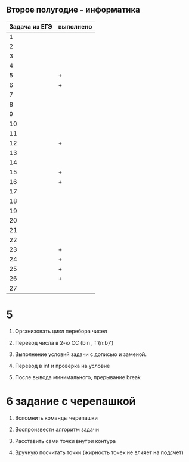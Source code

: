 ## Второе полугодие - информатика

| Задача из ЕГЭ | выполнено |
| ------ | ------ |
| 1 | |
| 2 | |
| 3 | |
| 4 | |
| 5 |+|
| 6 |+|
| 7 | |
| 8 | |
| 9 | |
| 10 | |
| 11 | |
| 12 |+|
| 13 | |
| 14 | |
| 15 |+|
| 16 |+|
| 17 | |
| 18 | |
| 19 | |
| 20 | |
| 21 | |
| 22 | |
| 23 |+|
| 24 |+|
| 25 |+|
| 26 |+|
| 27 | |

# 5

1. Организовать цикл перебора чисел

2. Перевод числа в 2-ю СС (bin , f'{n:b}')

3. Выполнение условий задачи с дописью и заменой.

4. Перевод в int и проверка на условие

5. После вывода минимального, прерывание break

# 6 задание с черепашкой

1. Вспомнить команды черепашки

2. Воспроизвести алгоритм задачи

3. Расставить сами точки внутри контура

4. Вручную посчитать точки
(жирность точек не влияет на подсчет)

